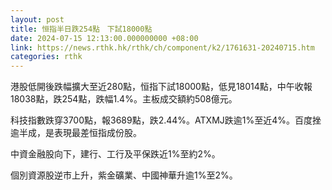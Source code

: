 ```yaml
---
layout: post
title: 恒指半日跌254點　下試18000點
date: 2024-07-15 12:13:00.000000000 +08:00
link: https://news.rthk.hk/rthk/ch/component/k2/1761631-20240715.htm
categories: rthk
---
```


港股低開後跌幅擴大至近280點，恒指下試18000點，低見18014點，中午收報18038點，跌254點，跌幅1.4%。主板成交額約508億元。

科技指數跌穿3700點，報3689點，跌2.44%。ATXMJ跌逾1%至近4%。百度挫逾半成，是表現最差恒指成份股。

中資金融股向下，建行、工行及平保跌近1%至約2%。

個別資源股逆市上升，紫金礦業、中國神華升逾1%至2%。
